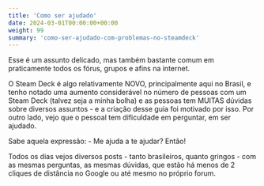 ```yaml
---
title: 'Como ser ajudado'
date: 2024-03-01T00:00:00+00:00
weight: 99
summary: 'como-ser-ajudado-com-problemas-no-steamdeck'
---
```


Esse é um assunto delicado, mas também bastante comum em praticamente todos os fórus, grupos e afins na internet.

O Steam Deck é algo relativamente NOVO, principalmente aqui no Brasil, e tenho notado uma aumento considerável no número de pessoas com um Steam Deck (talvez seja a minha bolha) e as pessoas tem MUITAS dúvidas sobre diversos assuntos - e a criação desse guia foi motivado por isso. Por outro lado, vejo que o pessoal tem dificuldade em perguntar, em ser ajudado.

Sabe aquela expressão: - Me ajuda a te ajudar? Então!

Todos os dias vejos diversos posts - tanto brasileiros, quanto gringos - com as mesmas perguntas, as mesmas dúvidas, que estão há menos de 2 cliques de distância no Google ou até mesmo no próprio forum.

